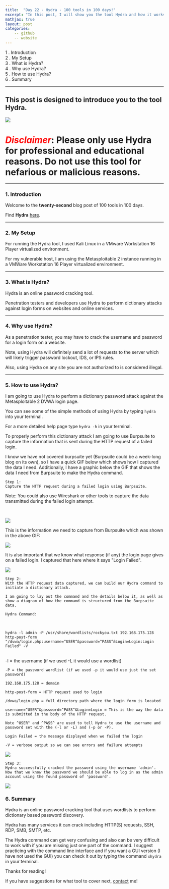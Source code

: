 ```yaml
---
title:  "Day 22 - Hydra - 100 tools in 100 days!"
excerpt: "In this post, I will show you the tool Hydra and how it works."
mathjax: true
layout: post
categories:
    -- github
    -- website
---
```


1 . Introduction
<br>
2 . My Setup
<br>
3 . What is Hydra?
<br>
4 . Why use Hydra?
<br>
5 . How to use Hydra?
<br>
6 . Summary

---

## This post is designed to introduce you to the tool Hydra.

![](https://www.kali.org/tools/hydra/images/hydra-logo.svg)

# <span style="color:red">***Disclaimer***</span>: **Please only use Hydra for professional and educational reasons. Do not use this tool for nefarious or malicious reasons.**

---

### 1. **Introduction**

Welcome to the **twenty-second** blog post of 100 tools in 100 days.<br> 


Find **Hydra** [here](https://github.com/vanhauser-thc/thc-hydra).

---

### 2. **My Setup**

For running the Hydra tool, I used Kali Linux in a VMware Workstation 16 Player virtualized environment.

For my vulnerable host, I am using the Metasploitable 2 instance running in a VMWare Workstation 16 Player virtualized environment. 

---

### 3. **What is Hydra?**

Hydra is an online password cracking tool.

Penetration testers and developers use Hydra to perform dictionary attacks against login forms on websites and online services.


---

### 4. **Why use Hydra?**

As a penetration tester, you may have to crack the username and password for a login form on a website. 

Note, using Hydra will definitely send a lot of requests to the server which will likely trigger password lockout, IDS, or IPS rules. 

Also, using Hydra on any site you are not authorized to is considered illegal.

---

### 5. **How to use Hydra?**

I am going to use Hydra to perform a dictionary password attack against the Metasploitable 2 DVWA login page.

You can see some of the simple methods of using Hydra by typing `hydra` into your terminal.

For a more detailed help page type `hydra -h` in your terminal.

To properly perform this dictionary attack I am going to use Burpsuite to capture the information that is sent during the HTTP request of a failed login. 

I know we have not covered burpsuite yet (Burpsuite could be a week-long blog on its own), so I have a quick GIF below which shows how I captured the data I need. Additionally, I have a graphic below the GIF that shows the data I need from Burpsuite to make the Hydra command.

    Step 1:
    Capture the HTTP request during a failed login using Burpsuite.

Note: You could also use Wireshark or other tools to capture the data transmitted during the failed login attempt.

<br>

![](https://raw.githubusercontent.com/matthewomccorkle/matthewomccorkle.github.io/master/_posts/assets/100%20tools/hydra/hydra0.gif)


This is the information we need to capture from Burpsuite which was shown in the above GIF:

![](https://raw.githubusercontent.com/matthewomccorkle/matthewomccorkle.github.io/master/_posts/assets/100%20tools/hydra/hydra2.png)

It is also important that we know what response (if any) the login page gives on a failed login. I captured that here where it says "Login Failed".

![](https://raw.githubusercontent.com/matthewomccorkle/matthewomccorkle.github.io/master/_posts/assets/100%20tools/hydra/hydra3.png)

    Step 2:
    With the HTTP request data captured, we can build our Hydra command to 
    initiate a dictionary attack.

    I am going to lay out the command and the details below it, as well as 
    show a diagram of how the command is structured from the Burpsuite data.

    Hydra Command:

<br>

`hydra -l admin -P /usr/share/wordlists/rockyou.txt 192.168.175.128 http-post-form "/dvwa/login.php:username=^USER^&password=^PASS^&Login=Login:Login Failed" -V`

<br>
    -l = the username (if we used -L it would use a wordlist)

    -P = the password wordlist (if we used -p it would use just the set password)

    192.168.175.128 = domain

    http-post-form = HTTP request used to login

    /dvwa/login.php = full directory path where the login form is located

    username=^USER^&password=^PASS^&Login=Login = This is the way the data 
    is submitted in the body of the HTTP request. 

    Note ^USER^ and ^PASS^ are used to tell Hydra to use the username and 
    password set with the (-l or -L) and (-p or -P).

    Login Failed = the message displayed when we failed the login

    -V = verbose output so we can see errors and failure attempts

![](https://raw.githubusercontent.com/matthewomccorkle/matthewomccorkle.github.io/master/_posts/assets/100%20tools/hydra/hydra4.png)

    Step 3:
    Hydra successfully cracked the password using the username 'admin'. 
    Now that we know the password we should be able to log in as the admin account using the found password of 'password'.

![](https://raw.githubusercontent.com/matthewomccorkle/matthewomccorkle.github.io/master/_posts/assets/100%20tools/hydra/hydra10.png)

### 6. **Summary**

Hydra is an online password cracking tool that uses wordlists to perform dictionary based password discovery. 

Hydra has many services it can crack including HTTP(S) requests, SSH, RDP, SMB, SMTP, etc. 

The Hydra command can get very confusing and also can be very difficult to work with if you are missing just one part of the command. I suggest practicing with the command line interface and if you want a GUI version (I have not used the GUI) you can check it out by typing the command `xhydra` in your terminal.

Thanks for reading!<br>

If you have suggestions for what tool to cover next, [contact](mailto:matthew.o.mccorkle@gmail.com) me!
